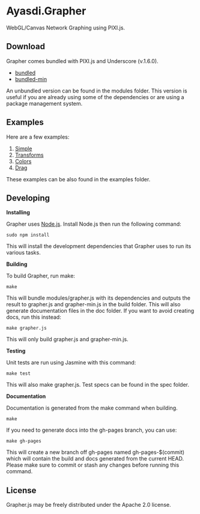 Ayasdi.Grapher
==============

WebGL/Canvas Network Graphing using PIXI.js.


Download
--------
Grapher comes bundled with PIXI.js and Underscore (v.1.6.0).

* [bundled](http://ayasdi.github.io/grapher/build/grapher.js)
* [bundled-min](http://ayasdi.github.io/grapher/build/grapher-min.js)

An unbundled version can be found in the modules folder.
This version is useful if you are already using some of the dependencies or
are using a package management system.


Examples
--------

Here are a few examples:

1. [Simple](http://ayasdi.github.io/grapher/examples/1-simple.html)
2. [Transforms](http://ayasdi.github.io/grapher/examples/2-transforms.html)
3. [Colors](http://ayasdi.github.io/grapher/examples/3-colors.html)
4. [Drag](http://ayasdi.github.io/grapher/examples/4-drag.html)

These examples can be also found in the examples folder.

Developing
----------

**Installing**

Grapher uses [Node.js](http://nodejs.org/). Install Node.js then run the following command:

    sudo npm install

This will install the development dependencies that Grapher uses to run its various tasks.

**Building**

To build Grapher, run make:

    make

This will bundle modules/grapher.js with its dependencies and outputs the result to
grapher.js and grapher-min.js in the build folder. This will also generate documentation
files in the doc folder. If you want to avoid creating docs, run this instead:

    make grapher.js

This will only build grapher.js and grapher-min.js.

**Testing**

Unit tests are run using Jasmine with this command:

    make test

This will also make grapher.js. Test specs can be found in the spec folder.

**Documentation**

Documentation is generated from the make command when building.

    make

If you need to generate docs into the gh-pages branch, you can use:

    make gh-pages

This will create a new branch off gh-pages named gh-pages-$(commit) which will
contain the build and docs generated from the current HEAD.
Please make sure to commit or stash any changes before running this command.

License
--------
Grapher.js may be freely distributed under the Apache 2.0 license.